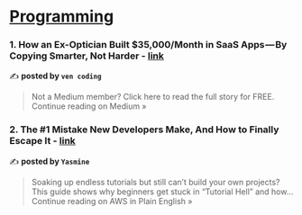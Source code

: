 
<h1><a href=https://medium.com/tag/programming/recommended target="_blank" rel="noopener noreferrer">Programming</a></h1>
<h3>1. How an Ex-Optician Built $35,000/Month in SaaS Apps — By Copying Smarter, Not Harder - <a href="https://vencoding.medium.com/how-an-ex-optician-built-35-000-month-in-saas-apps-by-copying-smarter-not-harder-5d5212047a32?source=rss------programming-5" target="_blank" rel="noopener noreferrer">link</a></h3>

✍️ **posted by `ven coding`**

<blockquote>Not a Medium member? Click here to read the full story for FREE.
Continue reading on Medium »</blockquote>

<h3>2. The #1 Mistake New Developers Make, And How to Finally Escape It - <a href="https://aws.plainenglish.io/the-1-mistake-new-developers-make-and-how-to-finally-escape-it-3bc62725fa12?source=rss------programming-5" target="_blank" rel="noopener noreferrer">link</a></h3>

✍️ **posted by `Yasmine`**

<blockquote>Soaking up endless tutorials but still can’t build your own projects? This guide shows why beginners get stuck in “Tutorial Hell” and how…
Continue reading on AWS in Plain English »</blockquote>

